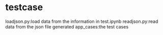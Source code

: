 # testcase
loadjson.py:load data from the information in test.ipynb
readjson.py:read data from the json file generated
app_cases:the test cases
